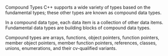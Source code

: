 Compound Types
C++ supports a wide variety of types based on the fundamental types; these other types are known as compound data types.

In a compound data type, each data item is a collection of other data items. Fundamental data types are building blocks of compound data types.

Compound types are arrays, functions, object pointers, function pointers, member object pointers, member function pointers, references, classes, unions, enumerations, and their cv-qualified variants.
